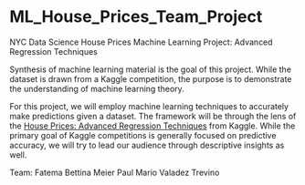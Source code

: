 # ML_House_Prices_Team_Project
NYC Data Science House Prices Machine Learning Project: Advanced Regression Techniques

<p>Synthesis of machine learning material is the goal of this project. While the dataset is drawn from a Kaggle competition, the purpose is to demonstrate the understanding of machine learning theory.</p>
<p>For this project, we will employ machine learning techniques to accurately make predictions given a dataset. The framework will be through the lens of the <a href="https://www.kaggle.com/c/house-prices-advanced-regression-techniques">House Prices: Advanced Regression Techniques</a> from Kaggle. While the primary goal of Kaggle competitions is generally focused on predictive accuracy, we will try to lead our audience through descriptive insights as well.

Team:
Fatema
Bettina Meier
Paul
Mario Valadez Trevino

